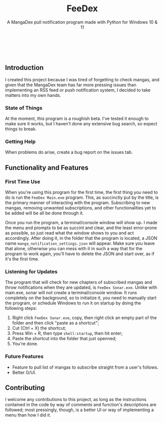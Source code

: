 <div align="center">
    <h1>FeeDex</h1>
</div>
<div align="center">
    <p>A MangaDex pull notification program made with Python for Windows 10 & 11</p>
</div>
<br></br>
<br></br>

## Introduction
I created this project because I was tired of forgetting to check mangas, and given that the MangaDex team has far more pressing issues than implementing an RSS feed or push notification system, I decided to take matters into my own hands.

### State of Things
At the moment, this program is a roughish beta. I've tested it enough to make sure it works, but I haven't done any extensive bug search, so expect things to break.

### Getting Help
When problems do arise, create a bug report on the issues tab.


## Functionality and Features
### First Time Use
When you're using this program for the first time, the first thing you need to do is run the `FeeDex Main.exe` program. This, as succinctly put by the title, is the primary manner of interacting with the program. Subscribing to new mangas, removing unwanted subscriptions, and other functionalities yet to be added will be all be done through it.

Once you run the program, a terminal/console window will show up. I made the menu and prompts to be as succint and clear, and the least error-prone as possible, so just read what the window shows to you and act accordingly. After doing it, in the folder that the program is located, a JSON name `manga_notification_settings.json` will appear. Make sure you leave that alone, otherwise you can mess with it in such a way that for the program to work again, you'll have to delete the JSON and start over, as if it's the first time.

### Listening for Updates
The program that will check for new chapters of subscribed mangas and throw notifications when they are updated, is `FeeDex Sonar.exe`. Unlike with main.exe, sonar will not create a terminal/console window. It runs completely on the background, so to initialize it, you need to manually start the program, or schedule Windows to run it on startup by doing the following steps:

1. Right click `FeeDex Sonar.exe`, copy, then right click an empty part of the folder and then click "paste as a shortcut";
2. Cut (Ctrl + X) the shortcut;
3. Press Win + R, then type `shell:startup`, then hit enter;
4. Paste the shortcut into the folder that just openned;
5. You're done.

### Future Features
- Feature to pull list of mangas to subscribe straight from a user's follows.
- Better G/UI. 

## Contributing
I welcome any contributions to this project, as long as the instructions contained in the code by way of comments and function's descriptions are followed; most pressingly, though, is a better UI or way of implementing a menu than how I did it.
